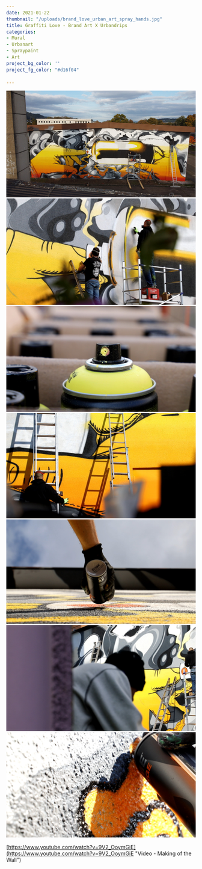 ```yaml
---
date: 2021-01-22
thumbnail: "/uploads/brand_love_urban_art_spray_hands.jpg"
title: Graffiti Love - Brand Art X Urbandrips
categories:
- Mural
- Urbanart
- Spraypaint
- Art
project_bg_color: ''
project_fg_color: "#d16f04"

---
```

![](/uploads/brand_love_urban_art_spray_work.jpg)![](/uploads/4f763f5d-c919-43a7-9322-e93ca26e3888.jpeg)![](/uploads/8c28b1e3-652e-42b7-ad98-2cbcec926df7.jpeg)![](/uploads/b9b6ab27-447c-48e6-b2cb-48dea8e5fe32.jpeg)![](/uploads/07d524a4-b7c5-489f-a183-bd825575e083.jpeg)![](/uploads/af243d01-f204-4b8e-b8ab-c15c41c5d07f.jpeg)![](/uploads/1c0a4cd1-1442-484c-8643-4d9f0a622e3f.jpeg)

[https://www.youtube.com/watch?v=9V2_OoymGiE](https://www.youtube.com/watch?v=9V2_OoymGiE "Video - Making of the Wall")